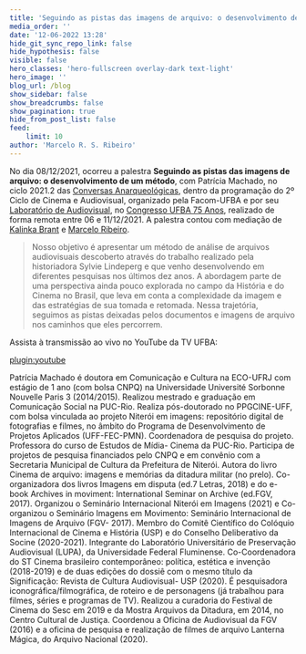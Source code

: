 ```yaml
---
title: 'Seguindo as pistas das imagens de arquivo: o desenvolvimento de um método, com Patrícia Machado'
media_order: ''
date: '12-06-2022 13:28'
hide_git_sync_repo_link: false
hide_hypothesis: false
visible: false
hero_classes: 'hero-fullscreen overlay-dark text-light'
hero_image: ''
blog_url: /blog
show_sidebar: false
show_breadcrumbs: false
show_pagination: true
hide_from_post_list: false
feed:
    limit: 10
author: 'Marcelo R. S. Ribeiro'
---
```


No dia 08/12/2021, ocorreu a palestra **Seguindo as pistas das imagens de arquivo: o desenvolvimento de um método**, com Patrícia Machado, no ciclo 2021.2 das [Conversas Anarqueológicas](http://arqueologiadosensivel.ufba.br/projetos/extensao/anarqueologicas), dentro da programação do 2º Ciclo de Cinema e Audiovisual, organizado pela Facom-UFBA e por seu [Laboratório de Audiovisual](http://www.labav.facom.ufba.br/), no [Congresso UFBA 75 Anos](https://congresso75anos.ufba.br/), realizado de forma remota entre 06 e 11/12/2021. A palestra contou com mediação de [Kalinka Brant](/quem-somos/integrantes/kalinka-brant) e [Marcelo Ribeiro](/quem-somos/coordenadores/marcelo-ribeiro).

> Nosso objetivo é apresentar um método de análise de arquivos audiovisuais descoberto através do trabalho realizado pela historiadora Sylvie Lindeperg e que venho desenvolvendo em diferentes pesquisas nos últimos dez anos. A abordagem parte de uma perspectiva ainda pouco explorada no campo da História e do Cinema no Brasil, que leva em conta a complexidade da imagem e das estratégias de sua tomada e retomada. Nessa trajetória, seguimos as pistas deixadas pelos documentos e imagens de arquivo nos caminhos que eles percorrem.

Assista à transmissão ao vivo no YouTube da TV UFBA:

[plugin:youtube](https://www.youtube.com/watch?v=gtVKZVMMJQg)

Patrícia Machado é doutora em Comunicação e Cultura na ECO-UFRJ com estágio de 1 ano (com bolsa CNPQ) na Universidade Université Sorbonne Nouvelle Paris 3 (2014/2015). Realizou mestrado e graduação em Comunicação Social na PUC-Rio. Realiza pós-doutorado no PPGCINE-UFF, com bolsa vinculada ao projeto Niterói em imagens: repositório digital de fotografias e filmes, no âmbito do Programa de Desenvolvimento de Projetos Aplicados (UFF-FEC-PMN). Coordenadora de pesquisa do projeto. Professora do curso de Estudos de Mídia- Cinema da PUC-Rio. Participa de projetos de pesquisa financiados pelo CNPQ e em convênio com a Secretaria Municipal de Cultura da Prefeitura de Niterói. Autora do livro Cinema de arquivo: imagens e memórias da ditadura militar (no prelo). Co-organizadora dos livros Imagens em disputa (ed.7 Letras, 2018) e do e-book Archives in moviment: International Seminar on Archive (ed.FGV, 2017). Organizou o Seminário Internacional Niterói em Imagens (2021) e Co-organizou o Seminário Imagens em Movimento: Seminário Internacional de Imagens de Arquivo (FGV- 2017). Membro do Comitê Científico do Colóquio Internacional de Cinema e História (USP) e do Conselho Deliberativo da Socine (2020-2021). Integrante do Laboratório Universitário de Preservação Audiovisual (LUPA), da Universidade Federal Fluminense. Co-Coordenadora do ST Cinema brasileiro contemporâneo: política, estética e invenção (2018-2019) e de duas edições do dossiê com o mesmo título da Significação: Revista de Cultura Audiovisual- USP (2020). É pesquisadora iconográfica/filmográfica, de roteiro e de personagens (já trabalhou para filmes, séries e programas de TV). Realizou a curadoria do Festival de Cinema do Sesc em 2019 e da Mostra Arquivos da Ditadura, em 2014, no Centro Cultural de Justiça. Coordenou a Oficina de Audiovisual da FGV (2016) e a oficina de pesquisa e realização de filmes de arquivo Lanterna Mágica, do Arquivo Nacional (2020).
